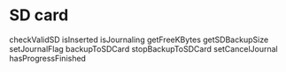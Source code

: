 # SD card
checkValidSD
isInserted
isJournaling
getFreeKBytes
getSDBackupSize
setJournalFlag
backupToSDCard
stopBackupToSDCard
setCancelJournal
hasProgressFinished
